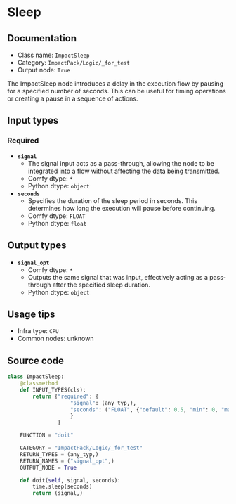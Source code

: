 # Sleep
## Documentation
- Class name: `ImpactSleep`
- Category: `ImpactPack/Logic/_for_test`
- Output node: `True`

The ImpactSleep node introduces a delay in the execution flow by pausing for a specified number of seconds. This can be useful for timing operations or creating a pause in a sequence of actions.
## Input types
### Required
- **`signal`**
    - The signal input acts as a pass-through, allowing the node to be integrated into a flow without affecting the data being transmitted.
    - Comfy dtype: `*`
    - Python dtype: `object`
- **`seconds`**
    - Specifies the duration of the sleep period in seconds. This determines how long the execution will pause before continuing.
    - Comfy dtype: `FLOAT`
    - Python dtype: `float`
## Output types
- **`signal_opt`**
    - Comfy dtype: `*`
    - Outputs the same signal that was input, effectively acting as a pass-through after the specified sleep duration.
    - Python dtype: `object`
## Usage tips
- Infra type: `CPU`
- Common nodes: unknown


## Source code
```python
class ImpactSleep:
    @classmethod
    def INPUT_TYPES(cls):
        return {"required": {
                    "signal": (any_typ,),
                    "seconds": ("FLOAT", {"default": 0.5, "min": 0, "max": 3600}),
                    }
                }

    FUNCTION = "doit"

    CATEGORY = "ImpactPack/Logic/_for_test"
    RETURN_TYPES = (any_typ,)
    RETURN_NAMES = ("signal_opt",)
    OUTPUT_NODE = True

    def doit(self, signal, seconds):
        time.sleep(seconds)
        return (signal,)

```
